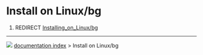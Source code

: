 # Install on Linux/bg
1.  REDIRECT [Installing_on_Linux/bg](Installing_on_Linux/bg.md)



---
![](images/Button_right.svg) [documentation index](../README.md) > Install on Linux/bg
